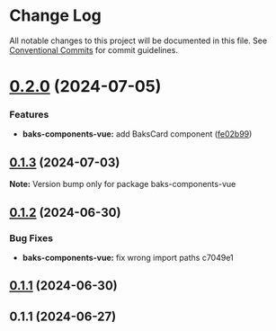 # Change Log

All notable changes to this project will be documented in this file.
See [Conventional Commits](https://conventionalcommits.org) for commit guidelines.

# [0.2.0](https://github.com/Tjaitil/baks-components/compare/baks-components-vue@0.1.3...baks-components-vue@0.2.0) (2024-07-05)


### Features

* **baks-components-vue:** add BaksCard component ([fe02b99](https://github.com/Tjaitil/baks-components/commit/fe02b99edc7a225e961a94bef596955e62d05424))





## [0.1.3](https://github.com/Tjaitil/baks-components/compare/baks-components-vue@0.1.2...baks-components-vue@0.1.3) (2024-07-03)

**Note:** Version bump only for package baks-components-vue





## [0.1.2](/compare/baks-components-vue@0.1.1...baks-components-vue@0.1.2) (2024-06-30)


### Bug Fixes

* **baks-components-vue:** fix wrong import paths c7049e1





## [0.1.1](/compare/baks-components-vue@0.1.1...baks-components-vue@0.1.1) (2024-06-30)



## 0.1.1 (2024-06-27)

